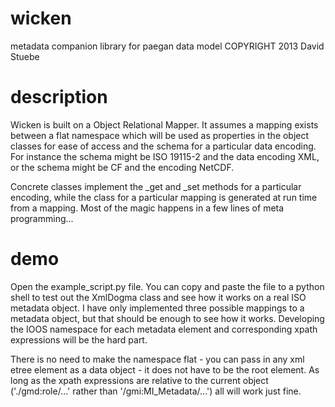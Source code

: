 wicken
======
metadata companion library for paegan data model
COPYRIGHT 2013 David Stuebe

description
============

Wicken is built on a Object Relational Mapper. It assumes a mapping exists between a flat namespace which will be used as properties in the object classes for ease of access and the schema for a particular data encoding. For instance the schema might be ISO 19115-2 and the data encoding XML, or the schema might be CF and the encoding NetCDF.

Concrete classes implement the _get and _set methods for a particular encoding, while
the class for a particular mapping is generated at run time from a mapping. Most of the magic happens in a few lines of meta programming...


demo
===========

Open the example_script.py file. You can copy and paste the file to a python shell to test out the XmlDogma class and see how it works on a real ISO metadata object. I have only implemented three possible mappings to a metadata object, but that should be enough to see how it works. Developing the IOOS namespace for each metadata element and corresponding xpath expressions will be the hard part.

There is no need to make the namespace flat - you can pass in any xml etree element as a data object - it does not have to be the root element. As long as the xpath expressions are relative to the current object ('./gmd:role/...' rather than '/gmi:MI_Metadata/...') all will work just fine.

